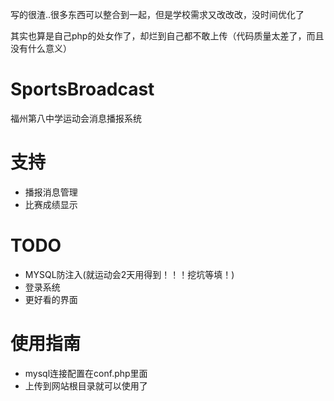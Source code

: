 写的很渣..很多东西可以整合到一起，但是学校需求又改改改，没时间优化了

其实也算是自己php的处女作了，却烂到自己都不敢上传（代码质量太差了，而且没有什么意义）



# SportsBroadcast

福州第八中学运动会消息播报系统



# 支持

- 播报消息管理
- 比赛成绩显示



# TODO

- MYSQL防注入(就运动会2天用得到！！！挖坑等填！)
- 登录系统
- 更好看的界面

# 使用指南

- mysql连接配置在conf.php里面
- 上传到网站根目录就可以使用了
